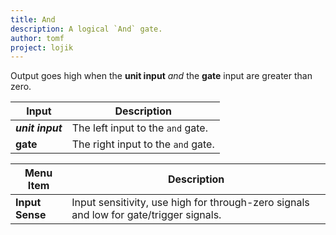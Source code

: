 ```yaml
---
title: And
description: A logical `And` gate.
author: tomf
project: lojik
---
```


<md-img src="lojik/and.png" alt=""></md-img>

Output goes high when the **unit input** _and_ the **gate** input are greater than zero.

| Input            | Description                        |
| ---------------- | ---------------------------------- |
| **_unit input_** | The left input to the `and` gate.  |
| **gate**         | The right input to the `and` gate. |

| Menu Item        | Description                        |
| ---------------- | ---------------------------------- |
| **Input Sense** | Input sensitivity, use high for through-zero signals and low for gate/trigger signals. |